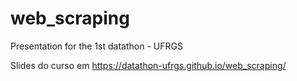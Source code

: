 # web_scraping
Presentation for the 1st datathon - UFRGS

Slides do curso em https://datathon-ufrgs.github.io/web_scraping/
